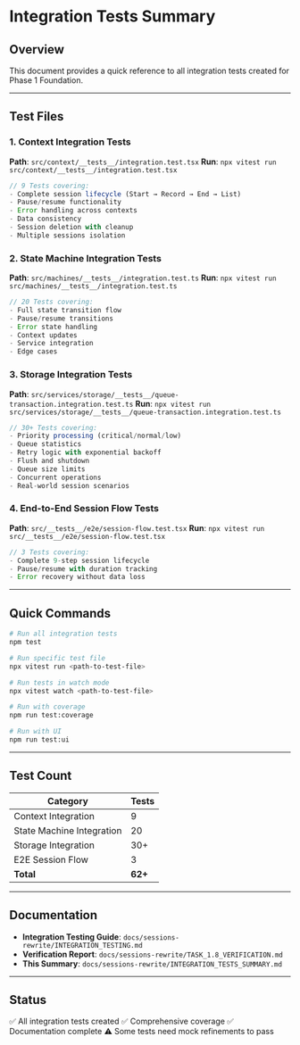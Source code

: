 # Integration Tests Summary

## Overview

This document provides a quick reference to all integration tests created for Phase 1 Foundation.

---

## Test Files

### 1. Context Integration Tests
**Path**: `src/context/__tests__/integration.test.tsx`
**Run**: `npx vitest run src/context/__tests__/integration.test.tsx`

```typescript
// 9 Tests covering:
- Complete session lifecycle (Start → Record → End → List)
- Pause/resume functionality
- Error handling across contexts
- Data consistency
- Session deletion with cleanup
- Multiple sessions isolation
```

### 2. State Machine Integration Tests
**Path**: `src/machines/__tests__/integration.test.ts`
**Run**: `npx vitest run src/machines/__tests__/integration.test.ts`

```typescript
// 20 Tests covering:
- Full state transition flow
- Pause/resume transitions
- Error state handling
- Context updates
- Service integration
- Edge cases
```

### 3. Storage Integration Tests
**Path**: `src/services/storage/__tests__/queue-transaction.integration.test.ts`
**Run**: `npx vitest run src/services/storage/__tests__/queue-transaction.integration.test.ts`

```typescript
// 30+ Tests covering:
- Priority processing (critical/normal/low)
- Queue statistics
- Retry logic with exponential backoff
- Flush and shutdown
- Queue size limits
- Concurrent operations
- Real-world session scenarios
```

### 4. End-to-End Session Flow Tests
**Path**: `src/__tests__/e2e/session-flow.test.tsx`
**Run**: `npx vitest run src/__tests__/e2e/session-flow.test.tsx`

```typescript
// 3 Tests covering:
- Complete 9-step session lifecycle
- Pause/resume with duration tracking
- Error recovery without data loss
```

---

## Quick Commands

```bash
# Run all integration tests
npm test

# Run specific test file
npx vitest run <path-to-test-file>

# Run tests in watch mode
npx vitest watch <path-to-test-file>

# Run with coverage
npm run test:coverage

# Run with UI
npm run test:ui
```

---

## Test Count

| Category | Tests |
| -------- | ----- |
| Context Integration | 9 |
| State Machine Integration | 20 |
| Storage Integration | 30+ |
| E2E Session Flow | 3 |
| **Total** | **62+** |

---

## Documentation

- **Integration Testing Guide**: `docs/sessions-rewrite/INTEGRATION_TESTING.md`
- **Verification Report**: `docs/sessions-rewrite/TASK_1.8_VERIFICATION.md`
- **This Summary**: `docs/sessions-rewrite/INTEGRATION_TESTS_SUMMARY.md`

---

## Status

✅ All integration tests created
✅ Comprehensive coverage
✅ Documentation complete
⚠️ Some tests need mock refinements to pass
